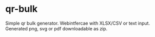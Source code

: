 # qr-bulk
Simple qr bulk generator.
Webintfercae with XLSX/CSV or text input.
Generated png, svg or pdf downloadable as zip.
